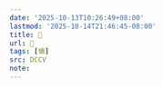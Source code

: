 ```yaml
---
date: '2025-10-13T10:26:49+08:00'
lastmod: '2025-10-14T21:46:45-08:00'
title: 􂱼
url: 􂱼
tags: [懤]
src: DCCV
note:
---
```

